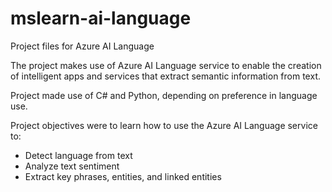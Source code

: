 # mslearn-ai-language
Project files for Azure AI Language

The project makes use of Azure AI Language service to enable the creation of intelligent apps and services that extract semantic information from text.

Project made use of C# and Python, depending on preference in language use.

Project objectives were to learn how to use the Azure AI Language service to:
  - Detect language from text
  - Analyze text sentiment
  - Extract key phrases, entities, and linked entities

